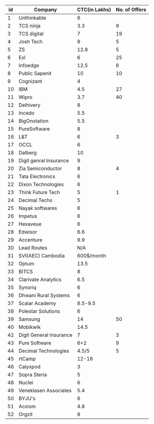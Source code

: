 | id | Company                | CTC(in Lakhs) | No. of Offers |
|----|------------------------|---------------|---------------|
| 1  | Unthinkable            | 6             |               |
| 2  | TCS ninja              | 3.3           |     9         |
| 3  | TCS digital            | 7             |    19         |
| 4  | Josh Tech              | 9             |     5         |
| 5  | ZS                     | 12.8          |     5         |
| 6  | Exl                    | 6             |    25         |
| 7  | Infoedge               | 12.5          |     6         |
| 8  | Public Sapenit         | 10            |    10         |
| 9  | Cognizant              | 4             |               |
| 10 | IBM                    | 4.5           |    27         |
| 11 | Wipro                  | 3.7           |     40        | 
| 12 | Delhivery              | 8             |               |
| 13 | Incedo                 | 5.5           |               |
| 14 | BigOnotation           | 5.5           |               |
| 15 | PureSoftware           | 8             |               |
| 16 | L&T                    | 6             |     3         |
| 17 | OCCL                   | 6             |               |
| 18 | Dalberg                | 10            |               |
| 19 | Digit genral Insurance | 9             |               |
| 20 | Zia Semiconductor      | 8             |   4           |
| 21 | Tata Electronics       | 6             |               | 
| 22 | Dixon Technologies     | 6             |               |
| 23 | Think Future Tech      | 5             |     1         |
| 24 | Decimal Techs          | 5             |               |
| 25 | Nayak softwares        | 6             |
| 26 | Impetus                | 6             |
| 27 | Hexaveue               | 6             |
| 28 | Edwisor                | 6.6           |
| 29 | Accenture              | 9.9           |
| 30 | Lead Routes            | N/A           |
| 31 | SVI(AEC) Cambodia      | 600$/month    |
| 32 | Optum                  | 13.5          |
| 33 | BITCS                  | 8             |
| 34 | Clarivate Analytics    | 6.5           |
| 35 | Synoriq                | 6             |
| 36 | Dhwani Rural Systems   | 6             |
| 37 | Scalar Academy         | 8.5-9.5       |
| 38 | Polestar Solutions     | 6             |
| 39 | Samsung                | 14            |   50           |
| 40 | Mobikwik               | 14.5          |
| 42 | Digit General Insurance | 7            |   3            |
| 43 | Pure Software          | 6+2           |   9            |
| 44 | Decimal Technologies   | 4.5/5         |   5            |
| 45 | rtCamp                 | 12-18         |                |
| 46 | Calyxpod               | 3             |                |
| 47 | Sopra Steria           | 5             |                |
| 48 | Nuclei                 | 6             |                |
| 49 | Veneklasen Associates  | 5.4           |                |
| 50 | BYJU's                 | 6             |                |
| 51 | Acxiom                 | 4.8           |
| 52 | Orgzit                 | 8             |
